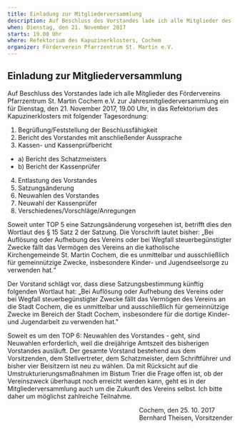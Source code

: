 ```yaml
---
title: Einladung zur Mitgliederversammlung
description: Auf Beschluss des Vorstandes lade ich alle Mitglieder des Fördervereins Pfarrzentrum St. Martin Cochem e.V. zur Jahresmitgliederversammlung ein
when: Dienstag, den 21. November 2017
starts: 19.00 Uhr
where: Refektorium des Kapuzinerklosters, Cochem
organizer: Förderverein Pfarrzentrum St. Martin e.V.
---
```

## Einladung zur Mitgliederversammlung

Auf Beschluss des Vorstandes lade ich alle Mitglieder des Fördervereins Pfarrzentrum St. Martin Cochem e.V. zur Jahresmitgliederversammlung ein für Dienstag, den 21. November 2017, 19.00 Uhr, in das Refektorium des Kapuzinerklosters mit folgender Tagesordnung:

1. Begrüßung/Feststellung der Beschlussfähigkeit
2. Bericht des Vorstandes mit anschließender Aussprache
3. Kassen- und Kassenprüfbericht
- a) Bericht des Schatzmeisters
- b) Bericht der Kassenprüfer
4. Entlastung des Vorstandes
5. Satzungsänderung 
6. Neuwahlen des Vorstandes
7. Neuwahl der Kassenprüfer
8. Verschiedenes/Vorschläge/Anregungen

Soweit unter TOP 5 eine Satzungsänderung vorgesehen ist, betrifft dies den Wortlaut des § 15 Satz 2 der Satzung.
Die Vorschrift lautet bisher: 
„Bei Auflösung oder Aufhebung des Vereins oder bei Wegfall steuerbegünstigter Zwecke fällt das Vermögen des Vereins an die katholische Kirchengemeinde St. Martin Cochem, die es unmittelbar und ausschließlich für gemeinnützige Zwecke, insbesondere Kinder- und Jugendseelsorge zu verwenden hat.“

Der Vorstand schlägt vor, dass diese Satzungsbestimmung künftig folgenden Wortlaut hat:
„Bei Auflösung oder Aufhebung des Vereins oder bei Wegfall steuerbegünstigter Zwecke fällt das Vermögen des Vereins an die Stadt Cochem, die es unmittelbar und ausschließlich für gemeinnützige Zwecke im Bereich der Stadt Cochem, insbesondere für die dortige Kinder- und Jugendarbeit zu verwenden hat."

Soweit es um den TOP 6: Neuwahlen des Vorstandes - geht, sind Neuwahlen erforderlich, weil die dreijährige Amtszeit des bisherigen Vorstandes ausläuft. Der gesamte Vorstand bestehend aus dem Vorsitzenden, dem Stellvertreter, dem Schatzmeister, dem Schriftführer und bisher  vier Beisitzern ist neu zu wählen. Da mit Rücksicht auf die Umstrukturierungsmaßnahmen im Bistum Trier die Frage offen ist, ob der Vereinszweck überhaupt noch erreicht werden kann, geht es in der Mitgliederversammlung auch um die Zukunft des Vereins selbst.
Ich bitte daher um möglichst  zahlreiche Teilnahme.

<div style="float:right;">Cochem, den 25. 10. 2017<br>
Bernhard Theisen, Vorsitzender
<br>
<br>
</div>
